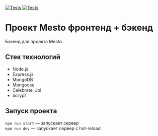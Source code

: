 [![Tests](https://github.com/VeraChernushina/express-mesto-gha/actions/workflows/tests-13-sprint.yml/badge.svg)](https://github.com/VeraChernushina/express-mesto-gha/actions/workflows/tests-13-sprint.yml) [![Tests](https://github.com/VeraChernushina/express-mesto-gha/actions/workflows/tests-14-sprint.yml/badge.svg)](https://github.com/VeraChernushina/express-mesto-gha/actions/workflows/tests-14-sprint.yml)
# Проект Mesto фронтенд + бэкенд
Бэкенд для проекта Mesto.

## Стек технологий
* Node.js
* Express.js
* MongoDB
* Mongoose
* Celebrate, Joi
* bcrypt


## Запуск проекта

`npm run start` — запускает сервер   
`npm run dev` — запускает сервер с hot-reload
